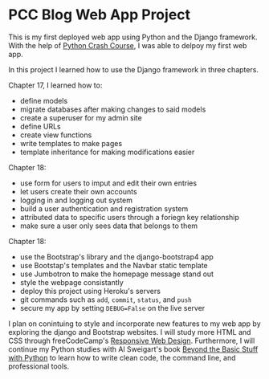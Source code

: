 # PCC Blog Web App Project
This is my first deployed web app using Python and the Django framework. With the help of [Python Crash Course](https://ehmatthes.github.io/pcc_2e/regular_index/), I was able to delpoy my first web app.

In this project I learned how to use the Django framework in three chapters.

Chapter 17, I learned how to:

 - define models
 - migrate databases after making changes to said models
 - create a superuser for my admin site
 - define URLs
 - create view functions
 - write templates to make pages
 - template inheritance for making modifications easier
 
Chapter 18:

 - use form for users to imput and edit their own entries
 - let users create their own accounts
 - logging in and logging out system
 - build a user authentication and registration system
 - attributed data to specific users through a foriegn key relationship
 - make sure a user only sees data that belongs to them
 
 Chapter 18:
 - use the Bootstrap's library and the django-bootstrap4 app
 - use Bootstap's templates and the Navbar static template
 - use Jumbotron to make the homepage message stand out
 - style the webpage consistantly
 - deploy this project using Heroku's servers
 - git commands such as `add`, `commit`, `status`, and `push`
 - secure my app by setting `DEBUG=False` on the live server
 
 I plan on conintuing to style and incorporate new features to my web app by exploring the django and Bootstrap websites. I will study more HTML and CSS through freeCodeCamp's [Responsive Web Design](https://www.freecodecamp.org/learn/2022/responsive-web-design/).
 Furthermore, I will continue my Python studies with Al Sweigart's book [Beyond the Basic Stuff with Python](https://inventwithpython.com/beyond/) to learn how to write clean code, the command line, and professional tools. 

